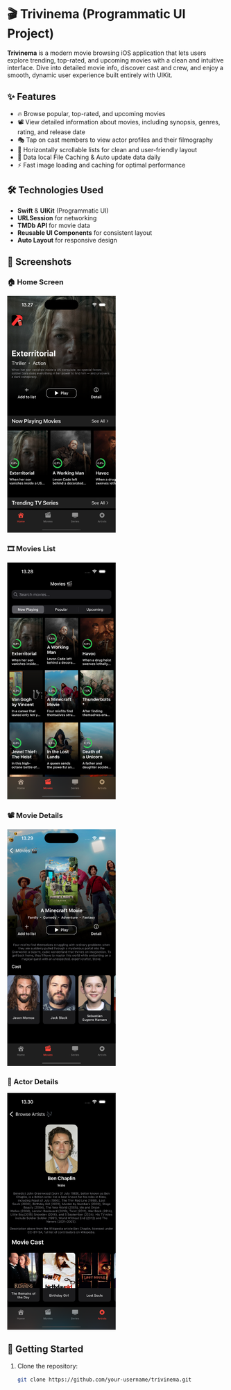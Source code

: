 # 🎬 Trivinema (Programmatic UI Project)

**Trivinema** is a modern movie browsing iOS application that lets users explore trending, top-rated, and upcoming movies with a clean and intuitive interface. Dive into detailed movie info, discover cast and crew, and enjoy a smooth, dynamic user experience built entirely with UIKit.

## ✨ Features

- 🔥 Browse popular, top-rated, and upcoming movies
- 📽️ View detailed information about movies, including synopsis, genres, rating, and release date
- 🎭 Tap on cast members to view actor profiles and their filmography
- 📱 Horizontally scrollable lists for clean and user-friendly layout
- 📀 Data local File Caching & Auto update data daily
- ⚡ Fast image loading and caching for optimal performance

## 🛠️ Technologies Used

- **Swift** & **UIKit** (Programmatic UI)
- **URLSession** for networking
- **TMDb API** for movie data
- **Reusable UI Components** for consistent layout
- **Auto Layout** for responsive design

## 📸 Screenshots

### 🏠 Home Screen  
<img src="https://github.com/Avwaveaf/screenshots/blob/main/Trivinema_Home.png" alt="Trivinema Home" width="250"/>

### 🎞️ Movies List  
<img src="https://github.com/Avwaveaf/screenshots/blob/main/Trivinema_Home_2.png" alt="Trivinema Home" width="250"/>

### 📽️ Movie Details  
<img src="https://github.com/Avwaveaf/screenshots/blob/main/Trivinema_Movie_Detail.png" alt="Trivinema Movie Detail" width="250"/>

### 🧑 Actor Details  
<img src="https://github.com/Avwaveaf/screenshots/blob/main/Trivinema_Person_Detail.png" alt="Trivinema Person Detail" width="250"/>

## 🚀 Getting Started

1. Clone the repository:
   ```bash
   git clone https://github.com/your-username/trivinema.git
